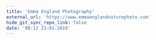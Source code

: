 ```yaml
---
title: 'Emma England Photography'
external_url: 'https://www.emmaenglandnaturephoto.com'
hide_git_sync_repo_link: false
date: '00:12 23-01-2019'
---
```


